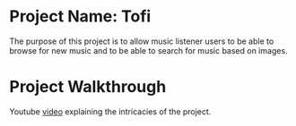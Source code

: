 # Project Name: Tofi 
The purpose of this project is to allow music listener users to be able to browse for new music and to be able to search for music based on images.

# Project Walkthrough
Youtube [video](https://www.youtube.com/watch?v=k8KctzDDxm4) explaining the intricacies of the project.
